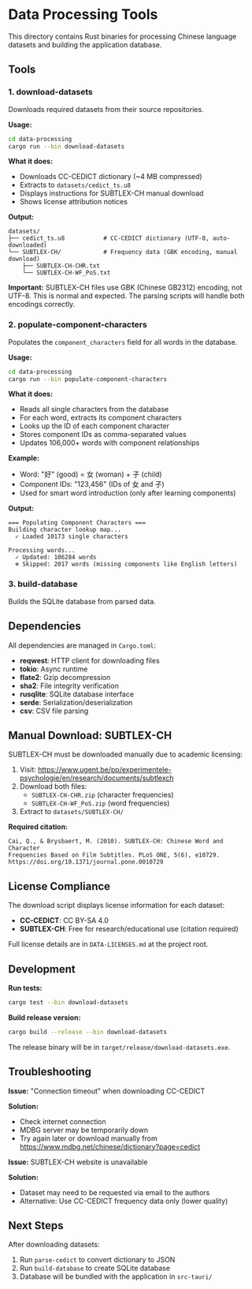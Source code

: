 # Data Processing Tools

This directory contains Rust binaries for processing Chinese language datasets and building the application database.

## Tools

### 1. download-datasets
Downloads required datasets from their source repositories.

**Usage:**
```bash
cd data-processing
cargo run --bin download-datasets
```

**What it does:**
- Downloads CC-CEDICT dictionary (~4 MB compressed)
- Extracts to `datasets/cedict_ts.u8`
- Displays instructions for SUBTLEX-CH manual download
- Shows license attribution notices

**Output:**
```
datasets/
├── cedict_ts.u8           # CC-CEDICT dictionary (UTF-8, auto-downloaded)
└── SUBTLEX-CH/            # Frequency data (GBK encoding, manual download)
    ├── SUBTLEX-CH-CHR.txt
    └── SUBTLEX-CH-WF_PoS.txt
```

**Important:** SUBTLEX-CH files use GBK (Chinese GB2312) encoding, not UTF-8. This is normal and expected. The parsing scripts will handle both encodings correctly.

### 2. populate-component-characters
Populates the `component_characters` field for all words in the database.

**Usage:**
```bash
cd data-processing
cargo run --bin populate-component-characters
```

**What it does:**
- Reads all single characters from the database
- For each word, extracts its component characters
- Looks up the ID of each component character
- Stores component IDs as comma-separated values
- Updates 106,000+ words with component relationships

**Example:**
- Word: "好" (good) = 女 (woman) + 子 (child)
- Component IDs: "123,456" (IDs of 女 and 子)
- Used for smart word introduction (only after learning components)

**Output:**
```
=== Populating Component Characters ===
Building character lookup map...
  ✓ Loaded 10173 single characters

Processing words...
  ✓ Updated: 106284 words
  ⊗ Skipped: 2017 words (missing components like English letters)
```

### 3. build-database
Builds the SQLite database from parsed data.

## Dependencies

All dependencies are managed in `Cargo.toml`:

- **reqwest**: HTTP client for downloading files
- **tokio**: Async runtime
- **flate2**: Gzip decompression
- **sha2**: File integrity verification
- **rusqlite**: SQLite database interface
- **serde**: Serialization/deserialization
- **csv**: CSV file parsing

## Manual Download: SUBTLEX-CH

SUBTLEX-CH must be downloaded manually due to academic licensing:

1. Visit: https://www.ugent.be/pp/experimentele-psychologie/en/research/documents/subtlexch
2. Download both files:
   - `SUBTLEX-CH-CHR.zip` (character frequencies)
   - `SUBTLEX-CH-WF_PoS.zip` (word frequencies)
3. Extract to `datasets/SUBTLEX-CH/`

**Required citation:**
```
Cai, Q., & Brysbaert, M. (2010). SUBTLEX-CH: Chinese Word and Character
Frequencies Based on Film Subtitles. PLoS ONE, 5(6), e10729.
https://doi.org/10.1371/journal.pone.0010729
```

## License Compliance

The download script displays license information for each dataset:

- **CC-CEDICT**: CC BY-SA 4.0
- **SUBTLEX-CH**: Free for research/educational use (citation required)

Full license details are in `DATA-LICENSES.md` at the project root.

## Development

**Run tests:**
```bash
cargo test --bin download-datasets
```

**Build release version:**
```bash
cargo build --release --bin download-datasets
```

The release binary will be in `target/release/download-datasets.exe`.

## Troubleshooting

**Issue:** "Connection timeout" when downloading CC-CEDICT

**Solution:**
- Check internet connection
- MDBG server may be temporarily down
- Try again later or download manually from https://www.mdbg.net/chinese/dictionary?page=cedict

**Issue:** SUBTLEX-CH website is unavailable

**Solution:**
- Dataset may need to be requested via email to the authors
- Alternative: Use CC-CEDICT frequency data only (lower quality)

## Next Steps

After downloading datasets:
1. Run `parse-cedict` to convert dictionary to JSON
2. Run `build-database` to create SQLite database
3. Database will be bundled with the application in `src-tauri/`

